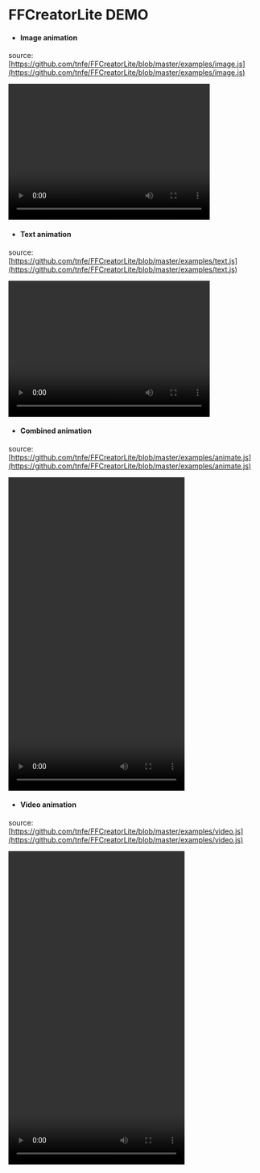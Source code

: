 # FFCreatorLite DEMO

* #### Image animation

source: [https://github.com/tnfe/FFCreatorLite/blob/master/examples/image.js](https://github.com/tnfe/FFCreatorLite/blob/master/examples/image.js)

<video controls="controls" width="400" height="270" >
    <source type="video/mp4" src="./_media/video/lite/01.mp4"></source>
</video>

* #### Text animation

source: [https://github.com/tnfe/FFCreatorLite/blob/master/examples/text.js](https://github.com/tnfe/FFCreatorLite/blob/master/examples/text.js)

<video controls="controls" width="400" height="270" >
    <source type="video/mp4" src="./_media/video/lite/02.mp4"></source>
</video>

* #### Combined animation

source: [https://github.com/tnfe/FFCreatorLite/blob/master/examples/animate.js](https://github.com/tnfe/FFCreatorLite/blob/master/examples/animate.js)

<video controls="controls" width="350" height="622" >
    <source type="video/mp4" src="./_media/video/lite/03.mp4"></source>
</video>

* #### Video animation

source: [https://github.com/tnfe/FFCreatorLite/blob/master/examples/video.js](https://github.com/tnfe/FFCreatorLite/blob/master/examples/video.js)

<video controls="controls" width="350" height="622" >
    <source type="video/mp4" src="./_media/video/lite/04.mp4"></source>
</video>
